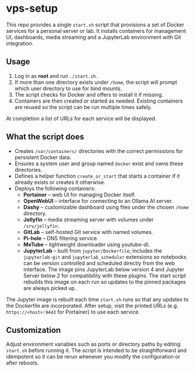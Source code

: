 # vps-setup

This repo provides a single `start.sh` script that provisions a set of Docker
services for a personal server or lab. It installs containers for management
UI, dashboards, media streaming and a JupyterLab environment with Git
integration.

## Usage
1. Log in as **root** and run `./start.sh`.
2. If more than one directory exists under `/home`, the script will prompt
   which user directory to use for bind mounts.
3. The script checks for Docker and offers to install it if missing.
4. Containers are then created or started as needed. Existing containers are
   reused so the script can be run multiple times safely.

At completion a list of URLs for each service will be displayed.

## What the script does
- Creates `/var/containers/` directories with the correct permissions for
  persistent Docker data.
- Ensures a system user and group named `docker` exist and owns these
  directories.
- Defines a helper function `create_or_start` that starts a container if it
  already exists or creates it otherwise.
- Deploys the following containers:
  - **Portainer** – web UI for managing Docker itself.
  - **OpenWebUI** – interface for connecting to an Ollama AI server.
  - **Dashy** – customizable dashboard using files under the chosen `/home`
    directory.
  - **Jellyfin** – media streaming server with volumes under `/srv/jellyfin`.
  - **GitLab** – self-hosted Git service with named volumes.
  - **Pi-hole** – DNS filtering service.
  - **MeTube** – lightweight downloader using youtube-dl.
  - **JupyterLab** – built from `jupyter/Dockerfile`; includes the
    `jupyterlab-git` and `jupyterlab_scheduler` extensions so notebooks can be
    version controlled and scheduled directly from the web interface. The
    image pins JupyterLab below version 4 and Jupyter Server below 2 for
    compatibility with these plugins. The start script rebuilds this image on
    each run so updates to the pinned packages are always picked up.

 The Jupyter image is rebuilt each time `start.sh` runs so that any updates to
 the Dockerfile are incorporated. After setup, visit the printed URLs (e.g.
 `https://<host>:9443` for Portainer) to use
  each service.

## Customization
Adjust environment variables such as ports or directory paths by editing
`start.sh` before running it. The script is intended to be straightforward and
idempotent so it can be rerun whenever you modify the configuration or after
reboots.
